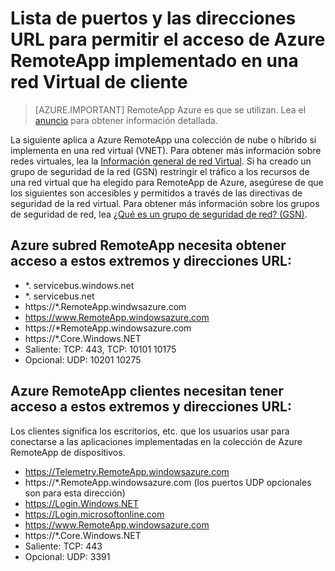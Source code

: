
<properties
    pageTitle="Lista de puertos y direcciones URL a la lista blanca para Azure RemoteApp implementado en red virtual de cliente | Microsoft Azure"
    description="Obtenga información sobre qué puertos y direcciones URL tendrá que configurar para la comunicación a través de RemoteApp de Azure."
    services="remoteapp"
    documentationCenter=""
    authors="mghosh1616"
    manager="mbaldwin" />

<tags
    ms.service="remoteapp"
    ms.workload="compute"
    ms.tgt_pltfrm="na"
    ms.devlang="na"
    ms.topic="article"
    ms.date="08/16/2016"
    ms.author="elizapo" />



# <a name="list-of-ports-and-urls-to-permit-access-for-azure-remoteapp-deployed-in-customer-virtual-network"></a>Lista de puertos y las direcciones URL para permitir el acceso de Azure RemoteApp implementado en una red Virtual de cliente 

> [AZURE.IMPORTANT]
> RemoteApp Azure es que se utilizan. Lea el [anuncio](https://go.microsoft.com/fwlink/?linkid=821148) para obtener información detallada.

La siguiente aplica a Azure RemoteApp una colección de nube o híbrido si implementa en una red virtual (VNET). Para obtener más información sobre redes virtuales, lea la [Información general de red Virtual](../virtual-network/virtual-networks-overview.md). Si ha creado un grupo de seguridad de la red (GSN) restringir el tráfico a los recursos de una red virtual que ha elegido para RemoteApp de Azure, asegúrese de que los siguientes son accesibles y permitidos a través de las directivas de seguridad de la red virtual. Para obtener más información sobre los grupos de seguridad de red, lea [¿Qué es un grupo de seguridad de red? (GSN)](../virtual-network/virtual-networks-nsg.md).

##  <a name="azure-remoteapp-subnet-needs-access-to-these-endpoints-and-urls"></a>Azure subred RemoteApp necesita obtener acceso a estos extremos y direcciones URL: 
*   *. servicebus.windows.net
*    *. servicebus.net
*    https://*.RemoteApp.windwsazure.com  
*    https://www.RemoteApp.windowsazure.com 
*    https://*RemoteApp.windowsazure.com  
*    https://*.Core.Windows.NET  
*    Saliente: TCP: 443, TCP: 10101 10175 
*    Opcional: UDP: 10201 10275  
 
## <a name="azure-remoteapp-clients-need-access-to-these-endpoints-and-urls"></a>Azure RemoteApp clientes necesitan tener acceso a estos extremos y direcciones URL: 

Los clientes significa los escritorios, etc. que los usuarios usar para conectarse a las aplicaciones implementadas en la colección de Azure RemoteApp de dispositivos.

-  https://Telemetry.RemoteApp.windowsazure.com  
-  https://*.RemoteApp.windowsazure.com (los puertos UDP opcionales son para esta dirección) 
-  https://Login.Windows.NET  
-  https://Login.microsoftonline.com  
-  https://www.RemoteApp.windowsazure.com 
-  https://*.Core.Windows.NET  
-  Saliente: TCP: 443  
-  Opcional: UDP: 3391 